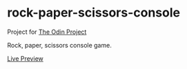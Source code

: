 # rock-paper-scissors-console

Project for [The Odin Project](https://www.theodinproject.com/)

Rock, paper, scissors console game.

[Live Preview](https://albeey.github.io/rock-paper-scissors-console/)